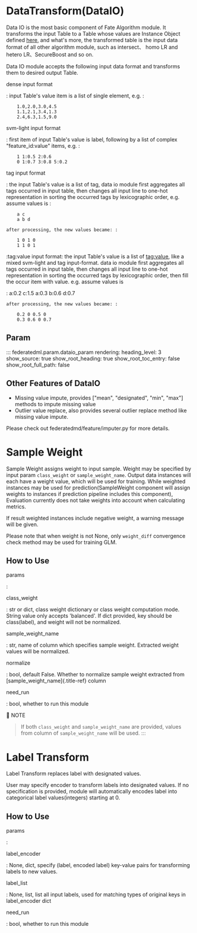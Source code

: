 DataTransform(DataIO)
=====================

Data IO is the most basic component of Fate Algorithm module. It
transforms the input Table to a Table whose values are Instance Object
defined [here](../../../python/federatedml/feature/instance.py), and
what\'s more, the transformed table is the input data format of all
other algorithm module, such as intersect、 homo LR and hetero
LR、SecureBoost and so on.

Data IO module accepts the following input data format and transforms
them to desired output Table.

dense input format

:   input Table\'s value item is a list of single element, e.g. :

        1.0,2.0,3.0,4.5
        1.1,2.1,3.4,1.3
        2.4,6.3,1.5,9.0

svm-light input format

:   first item of input Table\'s value is label, following by a list of
    complex \"feature\_id:value\" items, e.g. :

        1 1:0.5 2:0.6
        0 1:0.7 3:0.8 5:0.2

tag input format

:   the input Table\'s value is a list of tag, data io module first
    aggregates all tags occurred in input table, then changes all input
    line to one-hot representation in sorting the occurred tags by
    lexicographic order, e.g. assume values is :

        a c
        a b d

    after processing, the new values became: :

        1 0 1 0
        1 1 0 1

<!-- -->

:tag:value input format: the input Table\'s value is a list of <tag:value>, like a mixed svm-light and tag input-format. data io module first aggregates all tags occurred in input table, then changes all input line to one-hot representation in sorting the occurred tags by lexicographic order, then fill the occur item with value. e.g. assume values is

:   a:0.2 c:1.5
        a:0.3 b:0.6 d:0.7

    after processing, the new values became: :

        0.2 0 0.5 0
        0.3 0.6 0 0.7

Param
-----

::: federatedml.param.dataio_param
    rendering:
      heading_level: 3
      show_source: true
      show_root_heading: true
      show_root_toc_entry: false
      show_root_full_path: false


Other Features of DataIO
------------------------

-   Missing value impute, provides \[\"mean\", \"designated\", \"min\",
    \"max\"\] methods to impute missing value
-   Outlier value replace, also provides several outlier replace method
    like missing value impute.

Please check out federatedmd/feature/imputer.py for more details.


Sample Weight
=============

Sample Weight assigns weight to input sample. Weight may be specified by
input param `class_weight` or `sample_weight_name`. Output data
instances will each have a weight value, which will be used for
training. While weighted instances may be used for
prediction(SampleWeight component will assign weights to instances if
prediction pipeline includes this component), Evaluation currently does
not take weights into account when calculating metrics.

If result weighted instances include negative weight, a warning message
will be given.

Please note that when weight is not None, only `weight_diff` convergence
check method may be used for training GLM.

How to Use
----------

params

:   

class\_weight

:   str or dict, class weight dictionary or class weight computation
    mode. String value only accepts \'balanced\'. If dict provided, key
    should be class(label), and weight will not be normalized.

sample\_weight\_name

:   str, name of column which specifies sample weight. Extracted weight
    values will be normalized.

normalize

:   bool, default False. Whether to normalize sample weight extracted
    from [sample\_weight\_name]{.title-ref} column

need\_run

:   bool, whether to run this module

:memo: NOTE

> If both `class_weight` and `sample_weight_name` are provided, values
> from column of `sample_weight_name` will be used.
> :::

Label Transform
===============

Label Transform replaces label with designated values.

User may specify encoder to transform labels into designated values. If
no specification is provided, module will automatically encodes label
into categorical label values(integers) starting at 0.

How to Use
----------

params

:   

label\_encoder

:   None, dict, specify (label, encoded label) key-value pairs for
    transforming labels to new values.

label\_list

:   None, list, list all input labels, used for matching types of
    original keys in label\_encoder dict

need\_run

:   bool, whether to run this module
